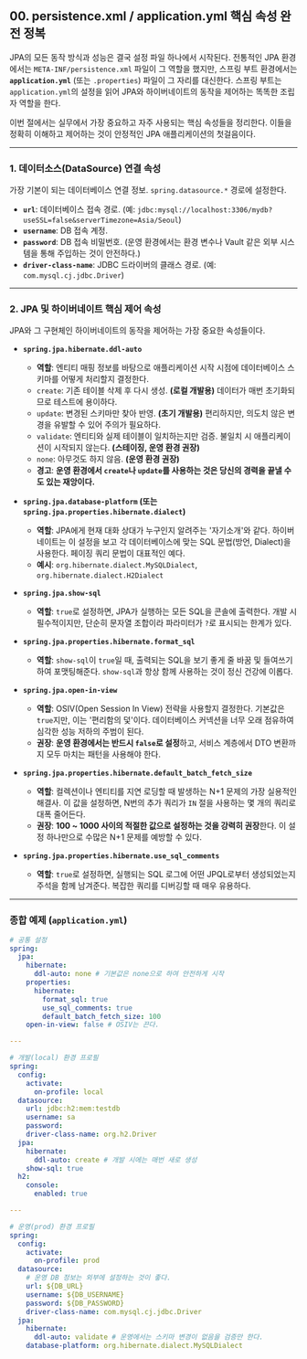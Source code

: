 ## 00\. persistence.xml / application.yml 핵심 속성 완전 정복

JPA의 모든 동작 방식과 성능은 결국 설정 파일 하나에서 시작된다. 전통적인 JPA 환경에서는 `META-INF/persistence.xml` 파일이 그 역할을 했지만, 스프링 부트 환경에서는 **`application.yml`** (또는 `.properties`) 파일이 그 자리를 대신한다. 스프링 부트는 `application.yml`의 설정을 읽어 JPA와 하이버네이트의 동작을 제어하는 똑똑한 조립자 역할을 한다.

이번 절에서는 실무에서 가장 중요하고 자주 사용되는 핵심 속성들을 정리한다. 이들을 정확히 이해하고 제어하는 것이 안정적인 JPA 애플리케이션의 첫걸음이다.

-----

### **1. 데이터소스(DataSource) 연결 속성**

가장 기본이 되는 데이터베이스 연결 정보. `spring.datasource.*` 경로에 설정한다.

  * **`url`**: 데이터베이스 접속 경로. (예: `jdbc:mysql://localhost:3306/mydb?useSSL=false&serverTimezone=Asia/Seoul`)
  * **`username`**: DB 접속 계정.
  * **`password`**: DB 접속 비밀번호. (운영 환경에서는 환경 변수나 Vault 같은 외부 시스템을 통해 주입하는 것이 안전하다.)
  * **`driver-class-name`**: JDBC 드라이버의 클래스 경로. (예: `com.mysql.cj.jdbc.Driver`)

-----

### **2. JPA 및 하이버네이트 핵심 제어 속성**

JPA와 그 구현체인 하이버네이트의 동작을 제어하는 가장 중요한 속성들이다.

  * **`spring.jpa.hibernate.ddl-auto`**

      * **역할**: 엔티티 매핑 정보를 바탕으로 애플리케이션 시작 시점에 데이터베이스 스키마를 어떻게 처리할지 결정한다.
      * `create`: 기존 테이블 삭제 후 다시 생성. **(로컬 개발용)** 데이터가 매번 초기화되므로 테스트에 용이하다.
      * `update`: 변경된 스키마만 찾아 반영. **(초기 개발용)** 편리하지만, 의도치 않은 변경을 유발할 수 있어 주의가 필요하다.
      * `validate`: 엔티티와 실제 테이블이 일치하는지만 검증. 불일치 시 애플리케이션이 시작되지 않는다. **(스테이징, 운영 환경 권장)**
      * `none`: 아무것도 하지 않음. **(운영 환경 권장)**
      * **경고**: **운영 환경에서 `create`나 `update`를 사용하는 것은 당신의 경력을 끝낼 수도 있는 재앙이다.**

  * **`spring.jpa.database-platform` (또는 `spring.jpa.properties.hibernate.dialect`)**

      * **역할**: JPA에게 현재 대화 상대가 누구인지 알려주는 '자기소개'와 같다. 하이버네이트는 이 설정을 보고 각 데이터베이스에 맞는 SQL 문법(방언, Dialect)을 사용한다. 페이징 쿼리 문법이 대표적인 예다.
      * **예시**: `org.hibernate.dialect.MySQLDialect`, `org.hibernate.dialect.H2Dialect`

  * **`spring.jpa.show-sql`**

      * **역할**: `true`로 설정하면, JPA가 실행하는 모든 SQL을 콘솔에 출력한다. 개발 시 필수적이지만, 단순히 문자열 조합이라 파라미터가 `?`로 표시되는 한계가 있다.

  * **`spring.jpa.properties.hibernate.format_sql`**

      * **역할**: `show-sql`이 `true`일 때, 출력되는 SQL을 보기 좋게 줄 바꿈 및 들여쓰기하여 포맷팅해준다. `show-sql`과 항상 함께 사용하는 것이 정신 건강에 이롭다.

  * **`spring.jpa.open-in-view`**

      * **역할**: OSIV(Open Session In View) 전략을 사용할지 결정한다. 기본값은 `true`지만, 이는 '편리함의 덫'이다. 데이터베이스 커넥션을 너무 오래 점유하여 심각한 성능 저하의 주범이 된다.
      * **권장**: **운영 환경에서는 반드시 `false`로 설정**하고, 서비스 계층에서 DTO 변환까지 모두 마치는 패턴을 사용해야 한다.

  * **`spring.jpa.properties.hibernate.default_batch_fetch_size`**

      * **역할**: 컬렉션이나 엔티티를 지연 로딩할 때 발생하는 N+1 문제의 가장 실용적인 해결사. 이 값을 설정하면, N번의 추가 쿼리가 `IN` 절을 사용하는 몇 개의 쿼리로 대폭 줄어든다.
      * **권장**: **100 \~ 1000 사이의 적절한 값으로 설정하는 것을 강력히 권장**한다. 이 설정 하나만으로 수많은 N+1 문제를 예방할 수 있다.

  * **`spring.jpa.properties.hibernate.use_sql_comments`**

      * **역할**: `true`로 설정하면, 실행되는 SQL 로그에 어떤 JPQL로부터 생성되었는지 주석을 함께 남겨준다. 복잡한 쿼리를 디버깅할 때 매우 유용하다.

-----

### **종합 예제 (`application.yml`)**

```yaml
# 공통 설정
spring:
  jpa:
    hibernate:
      ddl-auto: none # 기본값은 none으로 하여 안전하게 시작
    properties:
      hibernate:
        format_sql: true
        use_sql_comments: true
        default_batch_fetch_size: 100
    open-in-view: false # OSIV는 끈다.

---

# 개발(local) 환경 프로필
spring:
  config:
    activate:
      on-profile: local
  datasource:
    url: jdbc:h2:mem:testdb
    username: sa
    password:
    driver-class-name: org.h2.Driver
  jpa:
    hibernate:
      ddl-auto: create # 개발 시에는 매번 새로 생성
    show-sql: true
  h2:
    console:
      enabled: true

---

# 운영(prod) 환경 프로필
spring:
  config:
    activate:
      on-profile: prod
  datasource:
    # 운영 DB 정보는 외부에 설정하는 것이 좋다.
    url: ${DB_URL}
    username: ${DB_USERNAME}
    password: ${DB_PASSWORD}
    driver-class-name: com.mysql.cj.jdbc.Driver
  jpa:
    hibernate:
      ddl-auto: validate # 운영에서는 스키마 변경이 없음을 검증만 한다.
    database-platform: org.hibernate.dialect.MySQLDialect
```